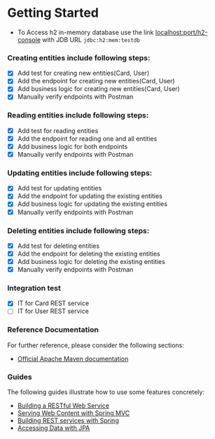 # Getting Started

* To Access h2 in-memory database use the link [localhost:port/h2-console](http://localhost:port/h2-console) with JDB URL `jdbc:h2:mem:testdb`

### Creating entities include following steps:
- [X] Add test for creating new entities(Card, User)
- [X] Add the endpoint for creating new entities(Card, User)
- [X] Add business logic for creating new entities(Card, User)
- [X] Manually verify endpoints with Postman

### Reading entities include following steps:
- [X] Add test for reading entities
- [X] Add the endpoint for reading one and all entities
- [X] Add business logic for both endpoints
- [X] Manually verify endpoints with Postman

### Updating entities include following steps:
- [X] Add test for updating entities
- [X] Add the endpoint for updating the existing entities
- [X] Add business logic for updating the existing entities
- [X] Manually verify endpoints with Postman

### Deleting entities include following steps:
- [X] Add test for deleting entities
- [X] Add the endpoint for deleting the existing entities
- [X] Add business logic for deleting the existing entities
- [X] Manually verify endpoints with Postman

### Integration test
- [X] IT for Card REST service
- [ ] IT for User REST service

### Reference Documentation
For further reference, please consider the following sections:

* [Official Apache Maven documentation](https://maven.apache.org/guides/index.html)

### Guides
The following guides illustrate how to use some features concretely:

* [Building a RESTful Web Service](https://spring.io/guides/gs/rest-service/)
* [Serving Web Content with Spring MVC](https://spring.io/guides/gs/serving-web-content/)
* [Building REST services with Spring](https://spring.io/guides/tutorials/bookmarks/)
* [Accessing Data with JPA](https://spring.io/guides/gs/accessing-data-jpa/)

